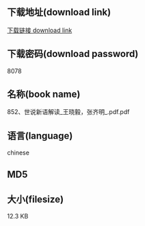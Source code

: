 ## 下载地址(download link)
[下载链接 download link](https://voluble-croquembouche-d321dc.netlify.app/?s=852%E3%80%81%E4%B8%96%E8%AF%B4%E6%96%B0%E8%AF%AD%E8%A7%A3%E8%AF%BB_%E7%8E%8B%E6%99%93%E6%AF%85%EF%BC%8C%E5%BC%A0%E9%BD%90%E6%98%8E_.pdf)

## 下载密码(download password)
8078

## 名称(book name)
852、世说新语解读_王晓毅，张齐明_.pdf.pdf

## 语言(language)
chinese

## MD5


## 大小(filesize)
12.3 KB
